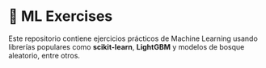 # 🧠 ML Exercises
Este repositorio contiene ejercicios prácticos de Machine Learning
usando librerías populares como **scikit-learn**, **LightGBM** y
modelos de bosque aleatorio, entre otros.


